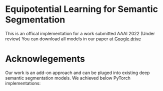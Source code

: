 # Equipotential Learning for Semantic Segmentation

This is an offical implementation for a work submitted AAAI 2022 (Under review)
You can download all models in our paper at [Google drive](https://drive.google.com/drive/folders/1KJmzhPK1aFe-BWU5pz2Alv9B-N9RBG3C?usp=sharing)

# Acknowlegements 
Our work is an add-on approach and can be pluged into existing deep semantic segmentation models.
We achieved below PyTorch implementations:
 
